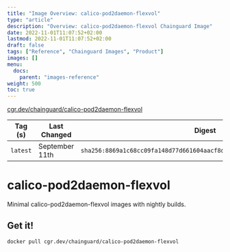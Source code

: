 ```yaml
---
title: "Image Overview: calico-pod2daemon-flexvol"
type: "article"
description: "Overview: calico-pod2daemon-flexvol Chainguard Image"
date: 2022-11-01T11:07:52+02:00
lastmod: 2022-11-01T11:07:52+02:00
draft: false
tags: ["Reference", "Chainguard Images", "Product"]
images: []
menu:
  docs:
    parent: "images-reference"
weight: 500
toc: true
---
```


[cgr.dev/chainguard/calico-pod2daemon-flexvol](https://github.com/chainguard-images/images/tree/main/images/calico-pod2daemon-flexvol)

| Tag (s)   | Last Changed   | Digest                                                                    |
|-----------|----------------|---------------------------------------------------------------------------|
|  `latest` | September 11th | `sha256:8869a1c68cc09fa148d77d661604aacf8d03e348a9462bf3f6552a7ca07dc94d` |

# calico-pod2daemon-flexvol

Minimal calico-pod2daemon-flexvol images with nightly builds.

## Get it!

```shell
docker pull cgr.dev/chainguard/calico-pod2daemon-flexvol
```
